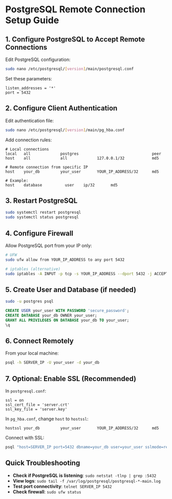 # PostgreSQL Remote Connection Setup Guide

## 1. Configure PostgreSQL to Accept Remote Connections

Edit PostgreSQL configuration:

```bash
sudo nano /etc/postgresql/[version]/main/postgresql.conf
```

Set these parameters:

```
listen_addresses = '*'
port = 5432
```

## 2. Configure Client Authentication

Edit authentication file:

```bash
sudo nano /etc/postgresql/[version]/main/pg_hba.conf
```

Add connection rules:

```
# Local connections
local   all             postgres                                peer
host    all             all             127.0.0.1/32            md5

# Remote connection from specific IP
host    your_db         your_user       YOUR_IP_ADDRESS/32      md5

# Example:
host    database          user    ip/32       md5
```

## 3. Restart PostgreSQL

```bash
sudo systemctl restart postgresql
sudo systemctl status postgresql
```

## 4. Configure Firewall

Allow PostgreSQL port from your IP only:

```bash
# UFW
sudo ufw allow from YOUR_IP_ADDRESS to any port 5432

# iptables (alternative)
sudo iptables -A INPUT -p tcp -s YOUR_IP_ADDRESS --dport 5432 -j ACCEPT
```

## 5. Create User and Database (if needed)

```bash
sudo -u postgres psql
```

```sql
CREATE USER your_user WITH PASSWORD 'secure_password';
CREATE DATABASE your_db OWNER your_user;
GRANT ALL PRIVILEGES ON DATABASE your_db TO your_user;
\q
```

## 6. Connect Remotely

From your local machine:

```bash
psql -h SERVER_IP -U your_user -d your_db
```

## 7. Optional: Enable SSL (Recommended)

In `postgresql.conf`:

```
ssl = on
ssl_cert_file = 'server.crt'
ssl_key_file = 'server.key'
```

In `pg_hba.conf`, change `host` to `hostssl`:

```
hostssl your_db         your_user       YOUR_IP_ADDRESS/32      md5
```

Connect with SSL:

```bash
psql "host=SERVER_IP port=5432 dbname=your_db user=your_user sslmode=require"
```

## Quick Troubleshooting

- **Check if PostgreSQL is listening**: `sudo netstat -tlnp | grep :5432`
- **View logs**: `sudo tail -f /var/log/postgresql/postgresql-*-main.log`
- **Test port connectivity**: `telnet SERVER_IP 5432`
- **Check firewall**: `sudo ufw status`